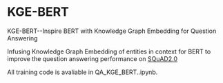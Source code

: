 # KGE-BERT
KGE-BERT--Inspire BERT with Knowledge Graph Embedding for Question Answering

Infusing Knowledge Graph Embedding of entities in context for BERT to improve the question answering performance on [SQuAD2.0](https://rajpurkar.github.io/SQuAD-explorer/)

All training code is avaliable in QA_KGE_BERT..ipynb.
